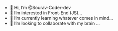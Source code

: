 - 👋 Hi, I’m @Sourav-Coder-dev
- 👀 I’m interested in Front-End (JS)...
- 🌱 I’m currently learning whatever comes in mind...
- 💞️ I’m looking to collaborate with my brain ...

<!---
Sourav-Coder-dev/Sourav-Coder-dev is a ✨ special ✨ repository because its `README.md` (this file) appears on your GitHub profile.
You can click the Preview link to take a look at your changes.
--->
